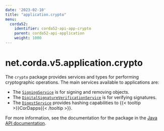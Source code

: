 ```yaml
---
date: '2023-02-10'
title: "application.crypto"
menu:
  corda52:
    identifier: corda52-api-app-crypto
    parent: corda52-api-application
    weight: 1000
---
```

# net.corda.v5.application.crypto
The `crypto` package provides services and types for performing cryptographic operations. The main services available to applications are:

* The <a href="/en/api-ref/corda/{{<version-num>}}/net/corda/v5/application/crypto/SigningService.html" target="_blank">`SigningService`</a> is for signing and removing objects.
* The <a href="/en/api-ref/corda/{{<version-num>}}/net/corda/v5/application/crypto/DigitalSignatureVerificationService.html" target="_blank">`DigitalSignatureVerificationService`</a> is for verifying signatures.
* The <a href="/en/api-ref/corda/{{<version-num>}}/net/corda/v5/application/crypto/DigestService.html" target=" blank">`DigestService`</a> provides hashing capabilities to {{< tooltip >}}CorDapps{{< /tooltip >}}.

For more information, see the documentation for the package in the <a href="/en/api-ref/corda/{{<version-num>}}/net/corda/v5/application/crypto/package-summary.html" target=" blank">Java API documentation</a>.
